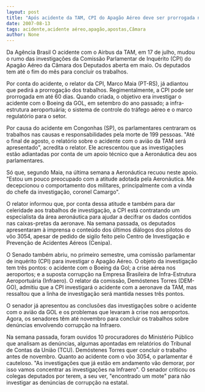 ```yaml
---
layout: post
title: "Após acidente da TAM, CPI do Apagão Aéreo deve ser prorrogada na Câmara"
date: 2007-08-13
tags: acidente,acidente aéreo,apagão,apostas,Câmara
author: None
---
```


Da Ag&ecirc;ncia Brasil
O acidente com o Airbus da TAM, em 17 de julho, mudou o rumo das investiga&ccedil;&otilde;es da Comiss&atilde;o Parlamentar de Inqu&eacute;rito (CPI) do Apag&atilde;o A&eacute;reo da C&acirc;mara dos Deputados aberta em maio. Os deputados tem at&eacute; o fim do m&ecirc;s para concluir os trabalhos.

Por conta do acidente, o relator da CPI, Marco Maia (PT-RS), j&aacute; adiantou que pedir&aacute; a prorroga&ccedil;&atilde;o dos trabalhos. Regimentalmente, a CPI pode ser prorrogada em at&eacute; 60 dias. Quando criada, o objetivo era investigar o acidente com o Boeing da GOL, em setembro do ano passado; a infra-estrutura aeroportu&aacute;ria; o sistema de controle do tr&aacute;fego a&eacute;reo e o marco regulat&oacute;rio para o setor.

Por causa do acidente em Congonhas (SP), os parlamentares centraram os trabalhos nas causas e responsabilidades pela morte de 199 pessoas. &quot;At&eacute; o final de agosto, o relat&oacute;rio sobre o acidente com o avi&atilde;o da TAM ser&aacute; apresentado&quot;, acredita o relator. Ele acrescentou que as investiga&ccedil;&otilde;es est&atilde;o adiantadas por conta de um apoio t&eacute;cnico que a Aeron&aacute;utica deu aos parlamentares.

S&oacute; que, segundo Maia, na &uacute;ltima semana a Aeron&aacute;utica recuou neste apoio. &quot;Estou um pouco preocupado com a atitude adotada pela Aeron&aacute;utica. Me decepcionou o comportamento dos militares, principalmente com a vinda do chefe da investiga&ccedil;&atilde;o, coronel Camargo&quot;.

O relator informou que, por conta dessa atitude e tamb&eacute;m para dar celeridade aos trabalhos de investiga&ccedil;&atilde;o, a CPI est&aacute; contratando um especialista da &aacute;rea aeron&aacute;utica para ajudar a decifrar os dados contidos nas caixas-pretas da aeronave. Na semana passada, os deputados apresentaram &agrave; imprensa o conte&uacute;do dos &uacute;ltimos di&aacute;logos dos pilotos do v&ocirc;o 3054, apesar de pedido de sigilo feito pelo Centro de Investiga&ccedil;&atilde;o e Preven&ccedil;&atilde;o de Acidentes A&eacute;reos (Cenipa).

O Senado tamb&eacute;m abriu, no primeiro semestre, uma comiss&atilde;o parlamentar de inqu&eacute;rito (CPI) para investigar o Apag&atilde;o A&eacute;reo. O objeto da investiga&ccedil;&atilde;o tem tr&ecirc;s pontos: o acidente com o Boeing da Gol; a crise a&eacute;rea nos aeroportos; e a suposta corrup&ccedil;&atilde;o na Empresa Brasileira de Infra-Estrutura Aeroportu&aacute;ria (Infraero). O relator da comiss&atilde;o, Dem&oacute;stenes Torres (DEM-GO), admitiu que a CPI investigar&aacute; o acidente com a aeronave da TAM, mas ressaltou que a linha de investiga&ccedil;&atilde;o ser&aacute; mantida nesses tr&ecirc;s pontos.

O senador j&aacute; apresentou as conclus&otilde;es das investiga&ccedil;&otilde;es sobre o acidente com o avi&atilde;o da GOL e os problemas que levaram &agrave; crise nos aeroportos. Agora, os senadores t&ecirc;m at&eacute; novembro para concluir os trabalhos sobre den&uacute;ncias envolvendo corrup&ccedil;&atilde;o na Infraero.

Na semana passada, foram ouvidos 10 procuradores do Minist&eacute;rio P&uacute;blico que analisam as den&uacute;ncias, algumas apontadas em relat&oacute;rios do Tribunal de Contas da Uni&atilde;o (TCU). Dem&oacute;stenes Torres quer concluir o trabalho antes de novembro. Quanto ao acidente com o v&ocirc;o 3054, o parlamentar &eacute; cauteloso. &quot;As investiga&ccedil;&otilde;es que j&aacute; est&atilde;o em andamento v&atilde;o demorar, por isso vamos concentrar as investiga&ccedil;&otilde;es na Infraero&quot;. O senador criticou os colegas deputados por terem, a seu ver, &quot;encontrado um mote&quot; para n&atilde;o investigar as den&uacute;ncias de corrup&ccedil;&atilde;o na estatal.
 